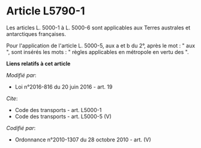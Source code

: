 # Article L5790-1

Les articles L. 5000-1 à L. 5000-6 sont applicables aux Terres australes et antarctiques françaises. 

Pour l'application de l'article L. 5000-5, aux a et b du 2°, après le mot : " aux ", sont insérés les mots : " règles
applicables en métropole en vertu des ".

**Liens relatifs à cet article**

_Modifié par_:

  - Loi n°2016-816 du 20 juin 2016 - art. 19

_Cite_:

  - Code des transports - art. L5000-1
  - Code des transports - art. L5000-5 (V)

_Codifié par_:

  - Ordonnance n°2010-1307 du 28 octobre 2010 - art. (V)
